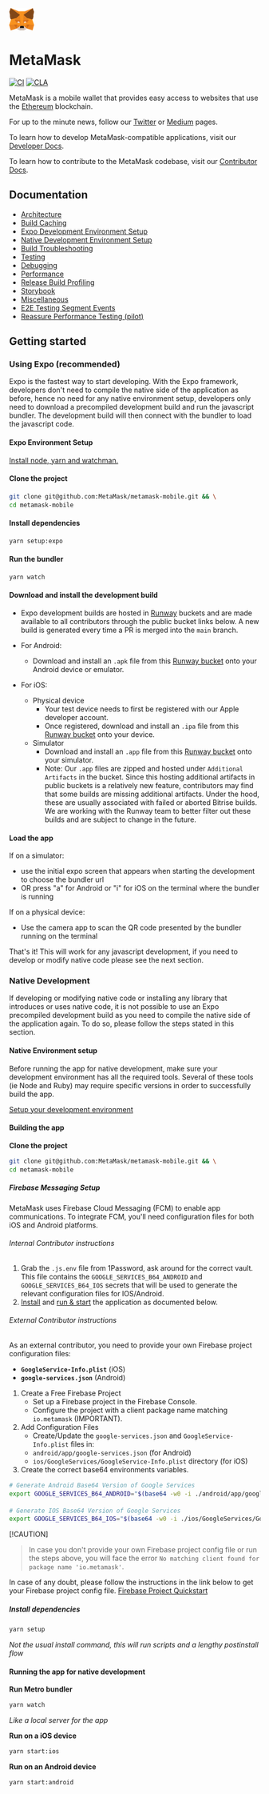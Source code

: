 ![MetaMask logo](logo.png?raw=true)

# MetaMask

[![CI](https://github.com/MetaMask/metamask-mobile/actions/workflows/ci.yml/badge.svg?branch=main)](https://github.com/MetaMask/metamask-mobile/actions/workflows/ci.yml) [![CLA](https://github.com/MetaMask/metamask-mobile/actions/workflows/cla.yml/badge.svg?branch=main)](https://github.com/MetaMask/metamask-mobile/actions/workflows/cla.yml)

MetaMask is a mobile wallet that provides easy access to websites that use the [Ethereum](https://ethereum.org/) blockchain.

For up to the minute news, follow our [Twitter](https://twitter.com/metamask) or [Medium](https://medium.com/metamask) pages.

To learn how to develop MetaMask-compatible applications, visit our [Developer Docs](https://docs.metamask.io).

To learn how to contribute to the MetaMask codebase, visit our [Contributor Docs](https://github.com/MetaMask/contributor-docs).

## Documentation

- [Architecture](./docs/readme/architecture.md)
- [Build Caching](./docs/build-caching.md)
- [Expo Development Environment Setup](./docs/readme/expo-environment.md)
- [Native Development Environment Setup](./docs/readme/environment.md)
- [Build Troubleshooting](./docs/readme/troubleshooting.md)
- [Testing](./docs/readme/testing.md)
- [Debugging](./docs/readme/debugging.md)
- [Performance](./docs/readme/performance.md)
- [Release Build Profiling](./docs/readme/release-build-profiler.md)
- [Storybook](./docs/readme/storybook.md)
- [Miscellaneous](./docs/readme/miscellaneous.md)
- [E2E Testing Segment Events](./docs/testing/e2e/segment-events.md)
- [Reassure Performance Testing (pilot)](./docs/readme/reassure.md)

## Getting started

### Using Expo (recommended)

Expo is the fastest way to start developing. With the Expo framework, developers don't need to compile the native side of the application as before, hence no need for any native environment setup, developers only need to download a precompiled development build and run the javascript bundler. The development build will then connect with the bundler to load the javascript code.

#### Expo Environment Setup

[Install node, yarn and watchman.](./docs/readme/expo-environment.md)

#### Clone the project

```bash
git clone git@github.com:MetaMask/metamask-mobile.git && \
cd metamask-mobile
```

#### Install dependencies

```bash
yarn setup:expo
```

#### Run the bundler

```bash
yarn watch
```

#### Download and install the development build

- Expo development builds are hosted in [Runway](https://www.runway.team/) buckets and are made available to all contributors through the public bucket links below. A new build is generated every time a PR is merged into the `main` branch.

- For Android:
  - Download and install an `.apk` file from this [Runway bucket](https://app.runway.team/bucket/hykQxdZCEGgoyyZ9sBtkhli8wupv9PiTA6uRJf3Lh65FTECF1oy8vzkeXdmuJKhm7xGLeV35GzIT1Un7J5XkBADm5OhknlBXzA0CzqB767V36gi1F3yg3Uss) onto your Android device or emulator.
- For iOS:
  - Physical device
    - Your test device needs to first be registered with our Apple developer account.
    - Once registered, download and install an `.ipa` file from this [Runway bucket](https://app.runway.team/bucket/MV2BJmn6D5_O7nqGw8jHpATpEA4jkPrBB4EcWXC6wV7z8jgwIbAsDhE5Ncl7KwF32qRQQD9YrahAIaxdFVvLT4v3UvBcViMtT3zJdMMfkXDPjSdqVGw=) onto your device.
  - Simulator
    - Download and install an `.app` file from this [Runway bucket](https://app.runway.team/bucket/aCddXOkg1p_nDryri-FMyvkC9KRqQeVT_12sf6Nw0u6iGygGo6BlNzjD6bOt-zma260EzAxdpXmlp2GQphp3TN1s6AJE4i6d_9V0Tv5h4pHISU49dFk=) onto your simulator.
    - Note: Our `.app` files are zipped and hosted under `Additional Artifacts` in the bucket. Since this hosting additional artifacts in public buckets is a relatively new feature, contributors may find that some builds are missing additional artifacts. Under the hood, these are usually associated with failed or aborted Bitrise builds. We are working with the Runway team to better filter out these builds and are subject to change in the future.

#### Load the app

If on a simulator:

- use the initial expo screen that appears when starting the development to choose the bundler url
- OR press "a" for Android or "i" for iOS on the terminal where the bundler is running

If on a physical device:

- Use the camera app to scan the QR code presented by the bundler running on the terminal

That's it! This will work for any javascript development, if you need to develop or modify native code please see the next section.

### Native Development

If developing or modifying native code or installing any library that introduces or uses native code, it is not possible to use an Expo precompiled development build as you need to compile the native side of the application again. To do so, please follow the steps stated in this section.

#### Native Environment setup

Before running the app for native development, make sure your development environment has all the required tools. Several of these tools (ie Node and Ruby) may require specific versions in order to successfully build the app.

[Setup your development environment](./docs/readme/environment.md)

#### Building the app

**Clone the project**

```bash
git clone git@github.com:MetaMask/metamask-mobile.git && \
cd metamask-mobile
```

##### Firebase Messaging Setup

MetaMask uses Firebase Cloud Messaging (FCM) to enable app communications. To integrate FCM, you'll need configuration files for both iOS and Android platforms.

###### Internal Contributor instructions

1. Grab the `.js.env` file from 1Password, ask around for the correct vault. This file contains the `GOOGLE_SERVICES_B64_ANDROID` and `GOOGLE_SERVICES_B64_IOS` secrets that will be used to generate the relevant configuration files for IOS/Android.
2. [Install](./README.md#install-dependencies) and [run & start](./README.md#running-the-app) the application as documented below.

###### External Contributor instructions

As an external contributor, you need to provide your own Firebase project configuration files:

- **`GoogleService-Info.plist`** (iOS)
- **`google-services.json`** (Android)

1. Create a Free Firebase Project
   - Set up a Firebase project in the Firebase Console.
   - Configure the project with a client package name matching `io.metamask` (IMPORTANT).
2. Add Configuration Files
   - Create/Update the `google-services.json` and `GoogleService-Info.plist` files in:
   - `android/app/google-services.json` (for Android)
   - `ios/GoogleServices/GoogleService-Info.plist` directory (for iOS)
3. Create the correct base64 environments variables.

```bash
# Generate Android Base64 Version of Google Services
export GOOGLE_SERVICES_B64_ANDROID="$(base64 -w0 -i ./android/app/google-services.json)" && echo "export GOOGLE_SERVICES_B64_ANDROID=\"$GOOGLE_SERVICES_B64_ANDROID\"" | tee -a .js.env

# Generate IOS Base64 Version of Google Services
export GOOGLE_SERVICES_B64_IOS="$(base64 -w0 -i ./ios/GoogleServices/GoogleService-Info.plist)" && echo "export GOOGLE_SERVICES_B64_IOS=\"$GOOGLE_SERVICES_B64_IOS\"" | tee -a .js.env
```

[!CAUTION]

> In case you don't provide your own Firebase project config file or run the steps above, you will face the error `No matching client found for package name 'io.metamask'`.

In case of any doubt, please follow the instructions in the link below to get your Firebase project config file.
[Firebase Project Quickstart](https://firebaseopensource.com/projects/firebase/quickstart-js/messaging/readme/#getting_started)

##### Install dependencies

```bash
yarn setup
```

_Not the usual install command, this will run scripts and a lengthy postinstall flow_

#### Running the app for native development

**Run Metro bundler**

```bash
yarn watch
```

_Like a local server for the app_

**Run on a iOS device**

```bash
yarn start:ios
```

**Run on an Android device**

```bash
yarn start:android
```
